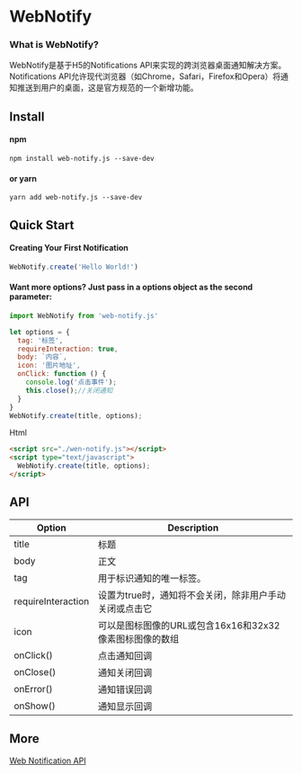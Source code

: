 # WebNotify

### What is WebNotify? ###

WebNotify是基于H5的Notifications API来实现的跨浏览器桌面通知解决方案。Notifications API允许现代浏览器（如Chrome，Safari，Firefox和Opera）将通知推送到用户的桌面，这是官方规范的一个新增功能。

## Install
#### npm

```
npm install web-notify.js --save-dev
```

#### or yarn

```
yarn add web-notify.js --save-dev
```


## Quick Start
#### Creating Your First Notification
```javascript
WebNotify.create('Hello World!')
```
#### Want more options? Just pass in a options object as the second parameter:
``` javascript
import WebNotify from 'web-notify.js'

let options = {
  tag: '标签',
  requireInteraction: true,
  body: `内容`,
  icon: '图片地址',
  onClick: function () {
    console.log('点击事件');
    this.close();//关闭通知
  }
}
WebNotify.create(title, options);
```
Html
```html
<script src="./wen-notify.js"></script>
<script type="text/javascript">
  WebNotify.create(title, options);
</script>
```
## API
Option     | Description
-------- | ---
title    | 标题
body     | 正文
tag      | 用于标识通知的唯一标签。
requireInteraction     | 设置为true时，通知将不会关闭，除非用户手动关闭或点击它
icon     | 可以是图标图像的URL或包含16x16和32x32像素图标图像的数组
onClick()     | 点击通知回调
onClose()     | 通知关闭回调
onError()     | 通知错误回调
onShow()      | 通知显示回调

## More
 [Web Notification API](https://developer.mozilla.org/zh-CN/docs/Web/API/notification/Using_Web_Notifications)
